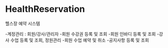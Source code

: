# HealthReservation
헬스장 예약 시스템

-계정관리 : 회원/강사/관리자
-회원 수강권 등록 및 조회
-회원 인바디 등록 및 조회
-강사 수업 등록 및 조회, 정원관리
-회원 수업 예약 및 취소
-공지사항 등록 및 조회
